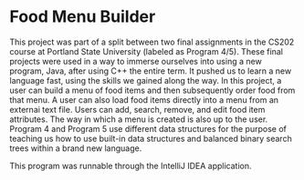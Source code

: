 <h1>Food Menu Builder</h1>

This project was part of a split between two final assignments in the CS202 course at Portland State University (labeled as Program 4/5). These final projects were used in a way to immerse ourselves into using a new program, Java, after using C++ the entire term. It pushed us to learn a new language fast, using the skills we gained along the way.
In this project, a user can build a menu of food items and then subsequently order food from that menu. A user can also load food items directly into a menu from an externai text file. Users can add, search, remove, and edit food item attributes. The way in which a menu is created is also up to the user. Program 4 and Program 5 use different data structures for the purpose of teaching us how to use built-in data structures and balanced binary search trees within a brand new language.

This program was runnable through the IntelliJ IDEA application.

